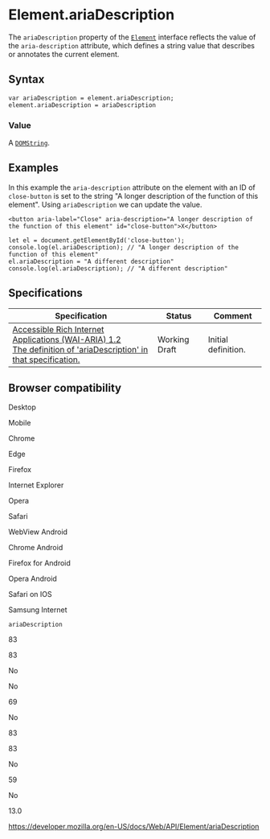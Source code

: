 # Element.ariaDescription

The `ariaDescription` property of the [`Element`](../element) interface reflects the value of the `aria-description` attribute, which defines a string value that describes or annotates the current element.

## Syntax

    var ariaDescription = element.ariaDescription;
    element.ariaDescription = ariaDescription

### Value

A [`DOMString`](../domstring).

## Examples

In this example the `aria-description` attribute on the element with an ID of `close-button` is set to the string "A longer description of the function of this element". Using `ariaDescription` we can update the value.

    <button aria-label="Close" aria-description="A longer description of the function of this element" id="close-button">X</button>

    let el = document.getElementById('close-button');
    console.log(el.ariaDescription); // "A longer description of the function of this element"
    el.ariaDescription = "A different description"
    console.log(el.ariaDescription); // "A different description"

## Specifications

<table><thead><tr class="header"><th>Specification</th><th>Status</th><th>Comment</th></tr></thead><tbody><tr class="odd"><td><a href="https://www.w3.org/TR/wai-aria-1.2/#dom-ariamixin-ariadescription">Accessible Rich Internet Applications (WAI-ARIA) 1.2<br />
<span class="small">The definition of 'ariaDescription' in that specification.</span></a></td><td><span class="spec-wd">Working Draft</span></td><td>Initial definition.</td></tr></tbody></table>

## Browser compatibility

Desktop

Mobile

Chrome

Edge

Firefox

Internet Explorer

Opera

Safari

WebView Android

Chrome Android

Firefox for Android

Opera Android

Safari on IOS

Samsung Internet

`ariaDescription`

83

83

No

No

69

No

83

83

No

59

No

13.0

<a href="https://developer.mozilla.org/en-US/docs/Web/API/Element/ariaDescription" class="_attribution-link">https://developer.mozilla.org/en-US/docs/Web/API/Element/ariaDescription</a>
